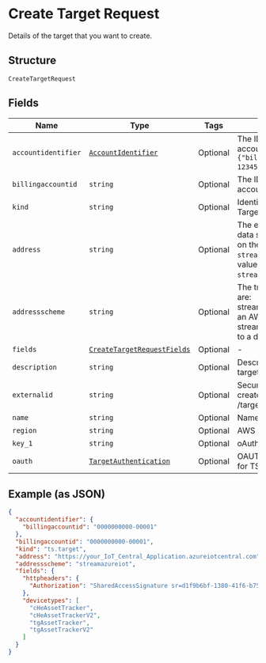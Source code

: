 
# Create Target Request

Details of the target that you want to create.

## Structure

`CreateTargetRequest`

## Fields

| Name | Type | Tags | Description |
|  --- | --- | --- | --- |
| `accountidentifier` | [`AccountIdentifier`](../../doc/models/account-identifier.md) | Optional | The ID of the authenticating billing account, in the format `{"billingaccountid":"1234567890-12345"}`. |
| `billingaccountid` | `string` | Optional | The ID of the authenticating billing account. |
| `kind` | `string` | Optional | Identifies the resource kind. Targets are ts.target. |
| `address` | `string` | Optional | The endpoint for notifications or data streams. The format depends on the selected `addressscheme`.<br />`streamrest` requires a `host:port` value <br />`streamawsiot` requres a valid ARN. |
| `addressscheme` | `string` | Optional | The transport format. Valid values are: <br />streamawsiot - streamed data to an AWS account <br />streamrest - streamed REST data to a defined endpoint |
| `fields` | [`CreateTargetRequestFields`](../../doc/models/create-target-request-fields.md) | Optional | - |
| `description` | `string` | Optional | Descriptive information about the target. |
| `externalid` | `string` | Optional | Security identification string created by a POST /targets/actions/newextid request. |
| `name` | `string` | Optional | Name of the target. |
| `region` | `string` | Optional | AWS region value. |
| `key_1` | `string` | Optional | oAuth 2.0 bearer token. |
| `oauth` | [`TargetAuthentication`](../../doc/models/target-authentication.md) | Optional | OAUTH 2 token and refresh token for TS to stream events to Target |

## Example (as JSON)

```json
{
  "accountidentifier": {
    "billingaccountid": "0000000000-00001"
  },
  "billingaccountid": "0000000000-00001",
  "kind": "ts.target",
  "address": "https://your_IoT_Central_Application.azureiotcentral.com",
  "addressscheme": "streamazureiot",
  "fields": {
    "httpheaders": {
      "Authorization": "SharedAccessSignature sr=d1f9b6bf-1380-41f6-b757-d9805e48392b&sig=EF5tnXClw3MWkb84OkIOUhMH%2FaS1DRD2nXT69QR8RD8%3D&skn=TSCCtoken&se=1648827260410"
    },
    "devicetypes": [
      "cHeAssetTracker",
      "cHeAssetTrackerV2",
      "tgAssetTracker",
      "tgAssetTrackerV2"
    ]
  }
}
```

